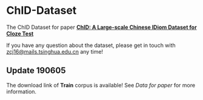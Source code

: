 # ChID-Dataset
The ChID Dataset for paper **[ChID: A Large-scale Chinese IDiom Dataset for Cloze Test](https://arxiv.org/abs/1906.01265)**

If you have any question about the dataset, please get in touch with zcj16@mails.tsinghua.edu.cn any time!

## Update 190605

The download link of **Train** corpus is available! See *Data for paper* for more information.
